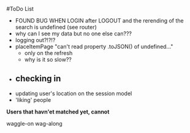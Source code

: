 #ToDo List
- FOUND BUG WHEN LOGIN after LOGOUT and the rerending of the search is undefined (see router)
- why can I see my data but no one else can???
- logging out?!?!?
- placeItemPage "can't read property .toJSON() of undefined..."
  - only on the refresh
  - why is it so slow??
- checking in
  -
- updating user's location on the session model
- 'liking' people

<Link to={`posts/${post._id}`}></Link>


**Users that havn'et matched yet, cannot**

waggle-on wag-along

